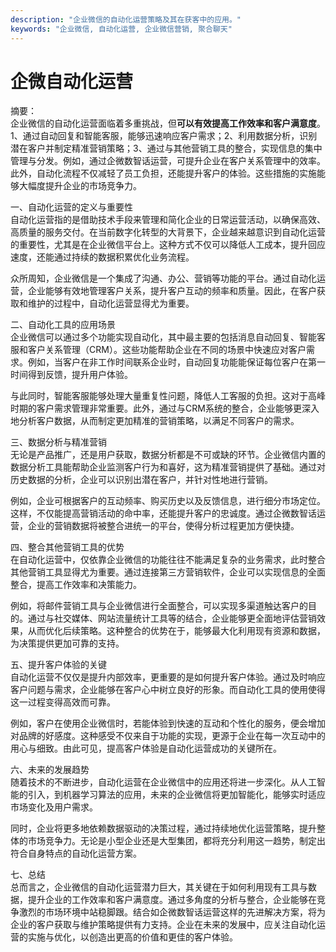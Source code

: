 ```yaml
---
description: "企业微信的自动化运营策略及其在获客中的应用。"
keywords: "企业微信, 自动化运营, 企业微信营销, 聚合聊天"
---
```

# 企微自动化运营

摘要：   
企业微信的自动化运营面临着多重挑战，但**可以有效提高工作效率和客户满意度**。1、通过自动回复和智能客服，能够迅速响应客户需求；2、利用数据分析，识别潜在客户并制定精准营销策略；3、通过与其他营销工具的整合，实现信息的集中管理与分发。例如，通过企微数智话运营，可提升企业在客户关系管理中的效率。此外，自动化流程不仅减轻了员工负担，还能提升客户的体验。这些措施的实施能够大幅度提升企业的市场竞争力。

一、自动化运营的定义与重要性  
自动化运营指的是借助技术手段来管理和简化企业的日常运营活动，以确保高效、高质量的服务交付。在当前数字化转型的大背景下，企业越来越意识到自动化运营的重要性，尤其是在企业微信平台上。这种方式不仅可以降低人工成本，提升回应速度，还能通过持续的数据积累优化业务流程。

众所周知，企业微信是一个集成了沟通、办公、营销等功能的平台。通过自动化运营，企业能够有效地管理客户关系，提升客户互动的频率和质量。因此，在客户获取和维护的过程中，自动化运营显得尤为重要。

二、自动化工具的应用场景  
企业微信可以通过多个功能实现自动化，其中最主要的包括消息自动回复、智能客服和客户关系管理（CRM）。这些功能帮助企业在不同的场景中快速应对客户需求。例如，当客户在非工作时间联系企业时，自动回复功能能保证每位客户在第一时间得到反馈，提升用户体验。

与此同时，智能客服能够处理大量重复性问题，降低人工客服的负担。这对于高峰时期的客户需求管理非常重要。此外，通过与CRM系统的整合，企业能够更深入地分析客户数据，从而制定更加精准的营销策略，以满足不同客户的需求。

三、数据分析与精准营销  
无论是产品推广，还是用户获取，数据分析都是不可或缺的环节。企业微信内置的数据分析工具能帮助企业监测客户行为和喜好，这为精准营销提供了基础。通过对历史数据的分析，企业可以识别出潜在客户，并针对性地进行营销。

例如，企业可根据客户的互动频率、购买历史以及反馈信息，进行细分市场定位。这样，不仅能提高营销活动的命中率，还能提升客户的忠诚度。通过企微数智话运营，企业的营销数据将被整合进统一的平台，使得分析过程更加方便快捷。

四、整合其他营销工具的优势  
在自动化运营中，仅依靠企业微信的功能往往不能满足复杂的业务需求，此时整合其他营销工具显得尤为重要。通过连接第三方营销软件，企业可以实现信息的全面整合，提高工作效率和决策能力。

例如，将邮件营销工具与企业微信进行全面整合，可以实现多渠道触达客户的目的。通过与社交媒体、网站流量统计工具等的结合，企业能够更全面地评估营销效果，从而优化后续策略。这种整合的优势在于，能够最大化利用现有资源和数据，为决策提供更加可靠的支持。

五、提升客户体验的关键  
自动化运营不仅仅是提升内部效率，更重要的是如何提升客户体验。通过及时响应客户问题与需求，企业能够在客户心中树立良好的形象。而自动化工具的使用使得这一过程变得高效而可靠。

例如，客户在使用企业微信时，若能体验到快速的互动和个性化的服务，便会增加对品牌的好感度。这种感受不仅来自于功能的实现，更源于企业在每一次互动中的用心与细致。由此可见，提高客户体验是自动化运营成功的关键所在。

六、未来的发展趋势  
随着技术的不断进步，自动化运营在企业微信中的应用还将进一步深化。从人工智能的引入，到机器学习算法的应用，未来的企业微信将更加智能化，能够实时适应市场变化及用户需求。

同时，企业将更多地依赖数据驱动的决策过程，通过持续地优化运营策略，提升整体的市场竞争力。无论是小型企业还是大型集团，都将充分利用这一趋势，制定出符合自身特点的自动化运营方案。

七、总结  
总而言之，企业微信的自动化运营潜力巨大，其关键在于如何利用现有工具与数据，提升企业的工作效率和客户满意度。通过多角度的分析与整合，企业能够在竞争激烈的市场环境中站稳脚跟。结合如企微数智话运营这样的先进解决方案，将为企业的客户获取与维护策略提供有力支持。企业在未来的发展中，应关注自动化运营的实施与优化，以创造出更高的价值和更佳的客户体验。
